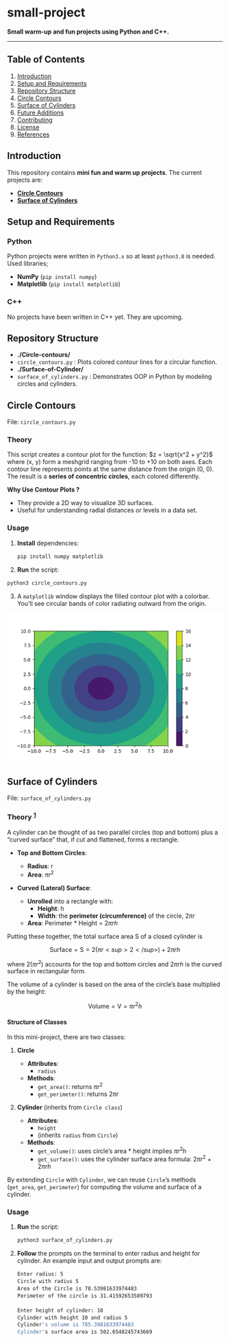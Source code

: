 # small-project
**Small warm-up and fun projects using Python and C++.**

---
## Table of Contents
1. [Introduction](#introduction)
2. [Setup and Requirements](#setup-and-requirements)
3. [Repository Structure](#repository-structure)
4. [Circle Contours](#circle-contours)
5. [Surface of Cylinders](#surface-of-cylinders)
6. [Future Additions](#future-additions)
7. [Contributing](#contributing)
8. [License](#license)
9. [References](#references)



## Introduction
This repository contains **mini fun and warm up projects**. The current projects are:

- [**Circle Contours**](#circle-contours)
- [**Surface of Cylinders**](#surface-of-cylinders)

## Setup and Requirements
### Python
Python projects were written in `Python3.x` so at least `python3.8` is needed. Used libraries;
- **NumPy** (`pip install numpy`)  
- **Matplotlib** (`pip install matplotlib`)  

### C++
No projects have been written in C++ yet. They are upcoming.

## Repository Structure
- **./Circle-contours/**
 - `circle_contours.py` : Plots colored contour lines for a circular function.  
- **./Surface-of-Cylinder/**
 - `surface_of_cylinders.py` : Demonstrates OOP in Python by modeling circles and cylinders.

## Circle Contours
File: `circle_contours.py`

### Theory
This script creates a contour plot for the function: $z = \sqrt{x^2 + y^2}$ where (x, y) form a meshgrid ranging from -10 to +10 on both axes. Each contour line represents points at the same distance from the origin (0, 0). The result is a **series of concentric circles**, each colored differently.

**Why Use Contour Plots ?**  
- They provide a 2D way to visualize 3D surfaces.
- Useful for understanding radial distances or levels in a data set.

### Usage
1. **Install** dependencies:
   ```bash
   pip install numpy matplotlib
   ```
2. **Run** the script:
  ```bash
  python3 circle_contours.py
  ```
3. A `matplotlib` window displays the filled contour plot with a colorbar. You’ll see circular bands of color radiating outward from the origin.

![Circle Contour Plot ](./Circle-contours/circlecontours.png)

## Surface of Cylinders 
File: `surface_of_cylinders.py`

### Theory <sup>[1](https://www.geeksforgeeks.org/surface-area-of-cylinder/)</sup>

A cylinder can be thought of as two parallel circles (top and bottom) plus a “curved surface” that, if cut and flattened, forms a rectangle.

- **Top and Bottom Circles**:
  - **Radius**: r
  - **Area**: $\pi r$<sup>2</sup>

- **Curved (Lateral) Surface**:
  - **Unrolled** into a rectangle with:
    - **Height**: h
    - **Width**: the **perimeter (circumference)** of the circle, $2 \pi r$
  - **Area**: Perimeter * Height = $2 \pi rh$

Putting these together, the total surface area S of a closed cylinder is 

$$
\text{Surface} = \text{S} = 2(\pi r<sup>2</sup>) + 2\pi rh
$$

where $2(\pi r$<sup>2</sup>) accounts for the top and bottom circles and $2\pi rh$ is the curved surface in rectangular form.

The volume of a cylinder is based on the area of the circle’s base multiplied by the height:

$$
\text{Volume} = \text{V} = \pi r^2h
$$


#### **Structure of Classes**
In this mini-project, there are two classes:

1. **Circle**  
   - **Attributes**:
     - `radius`
   - **Methods**:
     - `get_area()`: returns $\pi r$<sup>2</sup>
     - `get_perimeter()`: returns $2\pi r$

2. **Cylinder** (inherits from `Circle class`)
   - **Attributes**:
     - `height`
     - (inherits `radius` from `Circle`)
   - **Methods**:
     - `get_volume()`: uses circle’s area * height implies $\pi r$<sup>2</sup>h
     - `get_surface()`: uses the cylinder surface area formula: $2\pi r$<sup>2</sup> + $2\pi rh$

By extending `Circle` with `Cylinder`, we can reuse `Circle`’s methods (`get_area`, `get_perimeter`) for computing the volume and surface of a cylinder.

### Usage

1. **Run** the script:
   ```bash
   python3 surface_of_cylinders.py   
   ```
2. **Follow** the prompts on the terminal to enter radius and height for cylinder. An example input and output prompts are:

    ```bash
    Enter radius: 5
    Circle with radius 5
    Area of the Circle is 78.53981633974483
    Perimeter of the circle is 31.41592653589793

    Enter height of cylinder: 10
    Cylinder with height 10 and radius 5
    Cylinder's volume is 785.3981633974483
    Cylinder's surface area is 502.6548245743669

    ```
